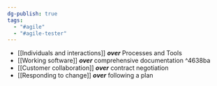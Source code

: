 ```yaml
---
dg-publish: true
tags:
  - "#agile"
  - "#agile-tester"
---
```


- [[Individuals and interactions]] ***over*** Processes and Tools
- [[Working software]] ***over*** comprehensive documentation ^4638ba
- [[Customer collaboration]] ***over*** contract negotiation
- [[Responding to change]] ***over*** following a plan